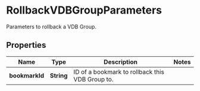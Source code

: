 

# RollbackVDBGroupParameters

Parameters to rollback a VDB Group.

## Properties

Name | Type | Description | Notes
------------ | ------------- | ------------- | -------------
**bookmarkId** | **String** | ID of a bookmark to rollback this VDB Group to. | 



